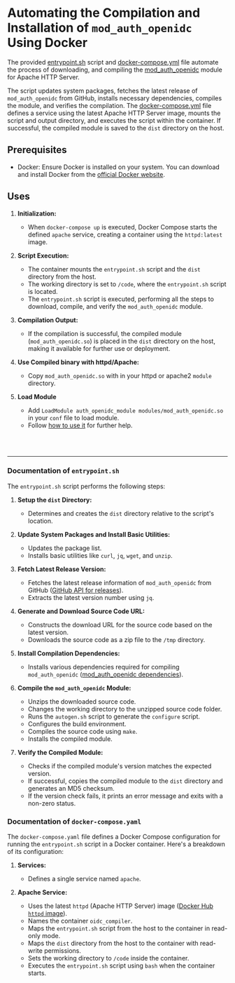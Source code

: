 # Automating the Compilation and Installation of `mod_auth_openidc` Using Docker

The provided [entrypoint.sh](/entrypoint.sh) script and [docker-compose.yml](/docker-compose.yml) file automate the process of downloading, and compiling the [mod_auth_openidc](https://github.com/zmartzone/mod_auth_openidc) module for Apache HTTP Server. 

The script updates system packages, fetches the latest release of `mod_auth_openidc` from GitHub, installs necessary dependencies, compiles the module, and verifies the compilation. The [docker-compose.yml](/docker-compose.yml) file defines a service using the latest Apache HTTP Server image, mounts the script and output directory, and executes the script within the container. If successful, the compiled module is saved to the `dist` directory on the host.

## Prerequisites

- Docker: 
    Ensure Docker is installed on your system. You can download and install Docker from the [official Docker website](https://docs.docker.com/get-docker/).

## Uses
1. **Initialization:**
   - When `docker-compose up` is executed, Docker Compose starts the defined `apache` service, creating a container using the `httpd:latest` image.

2. **Script Execution:**
   - The container mounts the `entrypoint.sh` script and the `dist` directory from the host.
   - The working directory is set to `/code`, where the `entrypoint.sh` script is located.
   - The `entrypoint.sh` script is executed, performing all the steps to download, compile, and verify the `mod_auth_openidc` module.

3. **Compilation Output:**
   - If the compilation is successful, the compiled module (`mod_auth_openidc.so`) is placed in the `dist` directory on the host, making it available for further use or deployment.

4. **Use Compiled binary with httpd/Apache:**
   - Copy `mod_auth_openidc.so` with in your httpd or apache2 `module` directory.

5. **Load Module**
   - Add `LoadModule auth_openidc_module modules/mod_auth_openidc.so` in your `conf` file to load module. 
   - Follow [how to use it](https://github.com/OpenIDC/mod_auth_openidc?tab=readme-ov-file#how-to-use-it) for further help.


<br>
<br>
<hr>

### Documentation of `entrypoint.sh`

The `entrypoint.sh` script performs the following steps:

1. **Setup the `dist` Directory:**
   - Determines and creates the `dist` directory relative to the script's location.

2. **Update System Packages and Install Basic Utilities:**
   - Updates the package list.
   - Installs basic utilities like `curl`, `jq`, `wget`, and `unzip`.

3. **Fetch Latest Release Version:**
   - Fetches the latest release information of `mod_auth_openidc` from GitHub ([GitHub API for releases](https://developer.github.com/v3/repos/releases/)).
   - Extracts the latest version number using `jq`.

4. **Generate and Download Source Code URL:**
   - Constructs the download URL for the source code based on the latest version.
   - Downloads the source code as a zip file to the `/tmp` directory.

5. **Install Compilation Dependencies:**
   - Installs various dependencies required for compiling `mod_auth_openidc` ([mod_auth_openidc dependencies](https://github.com/zmartzone/mod_auth_openidc#build)).

6. **Compile the `mod_auth_openidc` Module:**
   - Unzips the downloaded source code.
   - Changes the working directory to the unzipped source code folder.
   - Runs the `autogen.sh` script to generate the `configure` script.
   - Configures the build environment.
   - Compiles the source code using `make`.
   - Installs the compiled module.

7. **Verify the Compiled Module:**
   - Checks if the compiled module's version matches the expected version.
   - If successful, copies the compiled module to the `dist` directory and generates an MD5 checksum.
   - If the version check fails, it prints an error message and exits with a non-zero status.


### Documentation of  `docker-compose.yaml`

The `docker-compose.yaml` file defines a Docker Compose configuration for running the `entrypoint.sh` script in a Docker container. Here's a breakdown of its configuration:

1. **Services:**
   - Defines a single service named `apache`.

2. **Apache Service:**
   - Uses the latest `httpd` (Apache HTTP Server) image ([Docker Hub `httpd` image](https://hub.docker.com/_/httpd)).
   - Names the container `oidc_compiler`.
   - Maps the `entrypoint.sh` script from the host to the container in read-only mode.
   - Maps the `dist` directory from the host to the container with read-write permissions.
   - Sets the working directory to `/code` inside the container.
   - Executes the `entrypoint.sh` script using `bash` when the container starts.
